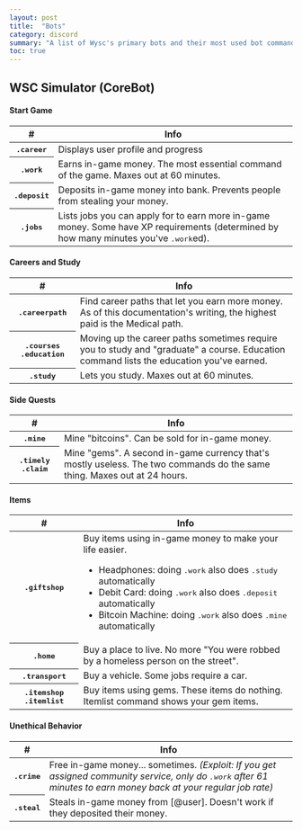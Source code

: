 ```yaml
---
layout: post
title:  "Bots"
category: discord
summary: "A list of Wysc's primary bots and their most used bot commands [Work in Progress]"
toc: true
---
```


## WSC Simulator (CoreBot)

#### Start Game

<table class="table">
<thead>
<tr>
<th scope="col">#</th>
<th scope="col">Info</th>
</tr>
</thead>
<tbody>
<tr>
<th scope="row"><kbd>.career</kbd></th>
<td>Displays user profile and progress</td>
</tr>
<tr>
<th scope="row"><kbd>.work</kbd></th>
<td>Earns in-game money. The most essential command of the game. Maxes out at 60 minutes.</td>
</tr>
<tr>
<th scope="row"><kbd>.deposit</kbd></th>
<td>Deposits in-game money into bank. Prevents people from stealing your money.</td>
</tr>
<tr>
<th scope="row"><kbd>.jobs</kbd></th>
<td>Lists jobs you can apply for to earn more in-game money. Some have XP requirements (determined by how many minutes you've <kbd>.work</kbd>ed).</td>
</tr>
</tbody>
</table>


#### Careers and Study

<table class="table">
<thead>
<tr>
<th scope="col">#</th>
<th scope="col">Info</th>
</tr>
</thead>
<tbody>
<tr>
<th scope="row"><kbd>.careerpath</kbd></th>
<td>Find career paths that let you earn more money. As of this documentation's writing, the highest paid is the Medical path.</td>
</tr>
<tr>
<th scope="row"><kbd>.courses</kbd> <kbd>.education</kbd></th>
<td>Moving up the career paths sometimes require you to study and "graduate" a course. Education command lists the education you've earned.</td>
</tr>
<tr>
<th scope="row"><kbd>.study</kbd></th>
<td>Lets you study. Maxes out at 60 minutes.</td>
</tr>
</tbody>
</table>


#### Side Quests

<table class="table">
<thead>
<tr>
<th scope="col">#</th>
<th scope="col">Info</th>
</tr>
</thead>
<tbody>
<tr>
<th scope="row"><kbd>.mine</kbd></th>
<td>Mine "bitcoins". Can be sold for in-game money.</td>
</tr>
<tr>
<th scope="row"><kbd>.timely</kbd> <kbd>.claim</kbd></th>
<td>Mine "gems". A second in-game currency that's mostly useless. The two commands do the same thing. Maxes out at 24 hours.</td>
</tr>
</tbody>
</table>

#### Items

<table class="table">
<thead>
<tr>
<th scope="col">#</th>
<th scope="col">Info</th>
</tr>
</thead>
<tbody>
<tr>
<th scope="row"><kbd>.giftshop</kbd></th>
<td>Buy items using in-game money to make your life easier.
<ul>
<li>Headphones: doing <kbd>.work</kbd> also does <kbd>.study</kbd> automatically</li>
<li>Debit Card: doing <kbd>.work</kbd> also does <kbd>.deposit</kbd> automatically</li>
<li>Bitcoin Machine: doing <kbd>.work</kbd> also does <kbd>.mine</kbd> automatically</li>
</ul>
</td>
</tr>
<tr>
<th scope="row"><kbd>.home</kbd></th>
<td>Buy a place to live. No more "You were robbed by a homeless person on the street".</td>
</tr>
<tr>
<th scope="row"><kbd>.transport</kbd></th>
<td>Buy a vehicle. Some jobs require a car.</td>
</tr>
<tr>
<th scope="row"><kbd>.itemshop</kbd> <kbd>.itemlist</kbd></th>
<td>Buy items using gems. These items do nothing. Itemlist command shows your gem items.</td>
</tr>
</tbody>
</table>

#### Unethical Behavior

<table class="table">
<thead>
<tr>
<th scope="col">#</th>
<th scope="col">Info</th>
</tr>
</thead>
<tbody>
<tr>
<th scope="row"><kbd>.crime</kbd></th>
<td>Free in-game money... sometimes. <em>(Exploit: If you get assigned community service, only do <kbd>.work</kbd> after 61 minutes to earn money back at your regular job rate)</em></td>
</tr>
<tr>
<th scope="row"><kbd>.steal</kbd></th>
<td>Steals in-game money from [@user]. Doesn't work if they deposited their money.</td>
</tr>
</tbody>
</table>
